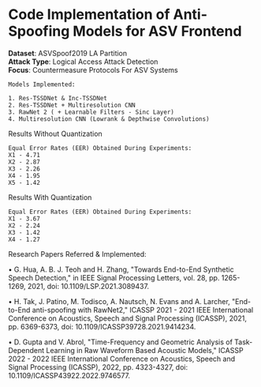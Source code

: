# Code Implementation of Anti-Spoofing Models for ASV Frontend

<strong>Dataset</strong>: ASVSpoof2019 LA Partition<br>
<strong>Attack Type</strong>: Logical Access Attack Detection<br>
<strong>Focus</strong>: Countermeasure Protocols For ASV Systems
```
Models Implemented:

1. Res-TSSDNet & Inc-TSSDNet
2. Res-TSSDNet + Multiresolution CNN
3. RawNet 2 ( + Learnable Filters - Sinc Layer)
4. Multiresolution CNN (Lowrank & Depthwise Convolutions)
```

Results Without Quantization
```
Equal Error Rates (EER) Obtained During Experiments:
X1 - 4.71
X2 - 2.87
X3 - 2.26
X4 - 1.95
X5 - 1.42
```
Results With Quantization

```
Equal Error Rates (EER) Obtained During Experiments:
X1 - 3.67
X2 - 2.24
X3 - 1.42
X4 - 1.27
```

Research Papers Referred & Implemented:

• G. Hua, A. B. J. Teoh and H. Zhang, "Towards End-to-End Synthetic Speech Detection," in IEEE Signal Processing Letters, vol. 28, pp. 1265-1269, 2021, doi: 10.1109/LSP.2021.3089437.

• H. Tak, J. Patino, M. Todisco, A. Nautsch, N. Evans and A. Larcher, "End-to-End anti-spoofing with RawNet2," ICASSP 2021 - 2021 IEEE International Conference on Acoustics, Speech and Signal Processing (ICASSP), 2021, pp. 6369-6373, doi: 10.1109/ICASSP39728.2021.9414234.

• D. Gupta and V. Abrol, "Time-Frequency and Geometric Analysis of Task-Dependent Learning in Raw Waveform Based Acoustic Models," ICASSP 2022 - 2022 IEEE International Conference on Acoustics, Speech and Signal Processing (ICASSP), 2022, pp. 4323-4327, doi: 10.1109/ICASSP43922.2022.9746577.
